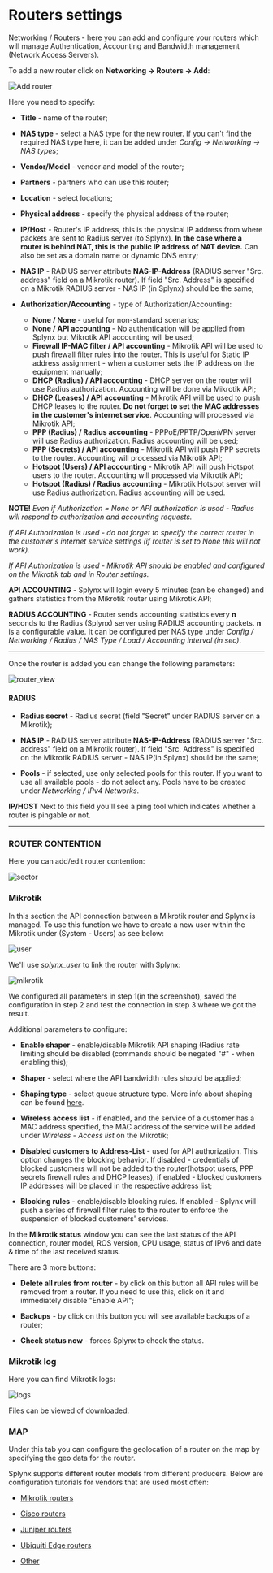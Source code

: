 Routers settings
==========

Networking / Routers - here you can add and configure your routers which will manage Authentication, Accounting and Bandwidth management (Network Access Servers).

To add a new router click on **Networking -> Routers -> Add**:

![Add router](add_router.png)

Here you need to specify:

* **Title** - name of the router;

* **NAS type** - select a NAS type for the new router. If you can't find the required NAS type here, it can be added under *Config -> Networking -> NAS types*;

* **Vendor/Model** - vendor and model of the router;

* **Partners** - partners who can use this router;

* **Location** - select locations;

* **Physical address** - specify the physical address of the router;

* **IP/Host** - Router's IP address, this is the physical IP address from where packets are sent to Radius server (to Splynx). **In the case where a router is behind NAT, this is the public IP address of NAT device.** Can also be set as a domain name or dynamic DNS entry;

* **NAS IP** - RADIUS server attribute **NAS-IP-Address** (RADIUS server "Src. address" field on a Mikrotik router). If field "Src. Address" is specified on a Mikrotik RADIUS server - NAS IP (in Splynx) should be the same;

* **Authorization/Accounting** - type of Authorization/Accounting:

  *  **None / None** - useful for non-standard scenarios;
  *   **None / API accounting** - No authentication will be applied from Splynx but Mikrotik API accounting will be used;
  *   **Firewall IP-MAC filter / API accounting** - Mikrotik API will be used to push firewall filter rules into the router. This is useful for Static IP address assignment - when a customer sets the IP address on the equipment manually;
  *   **DHCP (Radius) / API accounting** - DHCP server on the router will use Radius authorization. Accounting will be done via Mikrotik API;
  *   **DHCP (Leases) / API accounting** - Mikrotik API will be used to push DHCP leases to the router. **Do not forget to set the MAC addresses in the customer's internet service**. Accounting will processed via Mikrotik API;
  *   **PPP (Radius) / Radius accounting** - PPPoE/PPTP/OpenVPN server will use Radius authorization. Radius accounting will be used;
  *   **PPP (Secrets) / API accounting** - Mikrotik API will push PPP secrets to the router. Accounting will processed via Mikrotik API;
  *   **Hotspot (Users) / API accounting** - Mikrotik API will push Hotspot users to the router. Accounting will processed via Mikrotik API;
  *   **Hotspot (Radius) / Radius accounting** - Mikrotik Hotspot server will use Radius authorization. Radius accounting will be used.


 **NOTE!**
 *Even if Authorization = None or API authorization is used - Radius will respond to authorization and accounting requests.*

*If API Authorization is used - do not forget to specify the correct router in the customer's internet service settings (if router is set to None this will not work).*

*If API Authorization is used - Mikrotik API should be enabled and configured on the _Mikrotik_ tab and in Router settings.*


**API ACCOUNTING** - Splynx will login every 5 minutes (can be changed) and gathers statistics from the Mikrotik router using Mikrotik API;

**RADIUS ACCOUNTING** - Router sends accounting statistics every **n** seconds to the Radius (Splynx) server using RADIUS accounting packets. **n** is a configurable value. It can be configured per NAS type under *Config / Networking / Radius / NAS Type / Load / Accounting interval (in sec)*.

* * *
Once the router is added you can change the following parameters:

![router_view](router_view.png)
#### RADIUS

* **Radius secret** - Radius secret (field "Secret" under RADIUS server on a Mikrotik);

* **NAS IP** - RADIUS server attribute **NAS-IP-Address** (RADIUS server "Src. address" field on a Mikrotik router). If field "Src. Address" is specified on the Mikrotik RADIUS server - NAS IP(in Splynx) should be the same;

* **Pools** - if selected, use only selected pools for this router. If you want to use all available pools - do not select any. Pools have to be created under *Networking / IPv4 Networks*.

**IP/HOST** Next to this field you'll see a ping tool which indicates whether a router is pingable or not.

* * *
### ROUTER CONTENTION
Here you can add/edit router contention:

![sector](sector.png)

### Mikrotik

In this section the API connection between a Mikrotik router and Splynx is managed. To use this function we have to create a new user within the Mikrotik under (System - Users) as see below:

![user](mikrotik_user.png)

We'll use *splynx_user* to link the router with Splynx:

![mikrotik](router_mikrotik.png)

We configured all parameters in step 1(in the screenshot), saved the configuration in step 2 and test the connection in step 3 where we got the result.

Additional parameters to configure:

* **Enable shaper** - enable/disable Mikrotik API shaping (Radius rate limiting should be disabled (commands should be negated "#" - when enabling this);

* **Shaper** - select where the API bandwidth rules should be applied;

* **Shaping type** - select queue structure type. More info about shaping can be found [here](../bandwidth_management/bandwidth_management.md).

* **Wireless access list** - if enabled, and the service of a customer has a MAC address specified, the MAC address of the service will be added under *Wireless - Access list* on the Mikrotik;

* **Disabled customers to Address-List** - used for API authorization. This option changes the blocking behavior. If disabled - credentials of blocked customers will not be added to the router(hotspot users, PPP secrets firewall rules and DHCP leases), if enabled - blocked customers IP addresses will be placed in the respective address list;

* **Blocking rules** - enable/disable blocking rules. If enabled - Splynx will push a series of firewall filter rules to the router to enforce the suspension of blocked customers' services.

In the **Mikrotik status** window you can see the last status of the API connection, router model, ROS version, CPU usage, status of IPv6 and date & time of the last received status.

There are 3 more buttons:

* **Delete all rules from router** - by click on this button all API rules will be removed from a router. If you need to use this, click on it and immediately disable "Enable API";

* **Backups** - by click on this button you will see available backups of a router;

* **Check status now** - forces Splynx to check the status.

### Mikrotik log

Here you can find Mikrotik logs:

![logs](log.png)

Files can be viewed of downloaded.

### MAP

Under this tab you can configure the geolocation of a router on the map by specifying the geo data for the router.

Splynx supports different router models from different producers. Below are configuration tutorials for vendors that are used most often:

* [Mikrotik routers](mikrotik/mikrotik.md)

* [Cisco routers](cisco/cisco.md)

* [Juniper routers](juniper/juniper.md)

* [Ubiquiti Edge routers](ubiquiti/ubiquiti.md)

* [Other](other/other.md)
